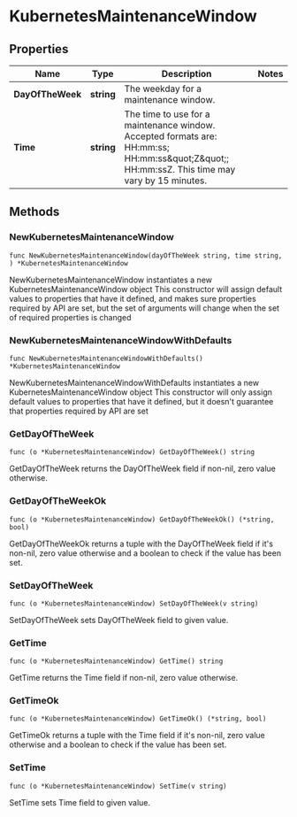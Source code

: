 # KubernetesMaintenanceWindow

## Properties

|Name | Type | Description | Notes|
|------------ | ------------- | ------------- | -------------|
|**DayOfTheWeek** | **string** | The weekday for a maintenance window. | |
|**Time** | **string** | The time to use for a maintenance window. Accepted formats are: HH:mm:ss; HH:mm:ss\&quot;Z\&quot;; HH:mm:ssZ. This time may vary by 15 minutes. | |

## Methods

### NewKubernetesMaintenanceWindow

`func NewKubernetesMaintenanceWindow(dayOfTheWeek string, time string, ) *KubernetesMaintenanceWindow`

NewKubernetesMaintenanceWindow instantiates a new KubernetesMaintenanceWindow object
This constructor will assign default values to properties that have it defined,
and makes sure properties required by API are set, but the set of arguments
will change when the set of required properties is changed

### NewKubernetesMaintenanceWindowWithDefaults

`func NewKubernetesMaintenanceWindowWithDefaults() *KubernetesMaintenanceWindow`

NewKubernetesMaintenanceWindowWithDefaults instantiates a new KubernetesMaintenanceWindow object
This constructor will only assign default values to properties that have it defined,
but it doesn't guarantee that properties required by API are set

### GetDayOfTheWeek

`func (o *KubernetesMaintenanceWindow) GetDayOfTheWeek() string`

GetDayOfTheWeek returns the DayOfTheWeek field if non-nil, zero value otherwise.

### GetDayOfTheWeekOk

`func (o *KubernetesMaintenanceWindow) GetDayOfTheWeekOk() (*string, bool)`

GetDayOfTheWeekOk returns a tuple with the DayOfTheWeek field if it's non-nil, zero value otherwise
and a boolean to check if the value has been set.

### SetDayOfTheWeek

`func (o *KubernetesMaintenanceWindow) SetDayOfTheWeek(v string)`

SetDayOfTheWeek sets DayOfTheWeek field to given value.


### GetTime

`func (o *KubernetesMaintenanceWindow) GetTime() string`

GetTime returns the Time field if non-nil, zero value otherwise.

### GetTimeOk

`func (o *KubernetesMaintenanceWindow) GetTimeOk() (*string, bool)`

GetTimeOk returns a tuple with the Time field if it's non-nil, zero value otherwise
and a boolean to check if the value has been set.

### SetTime

`func (o *KubernetesMaintenanceWindow) SetTime(v string)`

SetTime sets Time field to given value.



